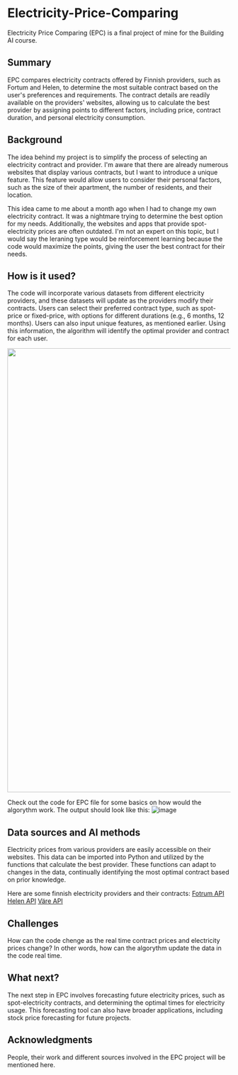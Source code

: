# Electricity-Price-Comparing

Electricity Price Comparing (EPC) is a final project of mine for the Building AI course. 

## Summary

EPC compares electricity contracts offered by Finnish providers, such as Fortum and Helen, to determine the most suitable contract based on the user's preferences and requirements. The contract details are readily available on the providers' websites, allowing us to calculate the best provider by assigning points to different factors, including price, contract duration, and personal electricity consumption. 

## Background

The idea behind my project is to simplify the process of selecting an electricity contract and provider. I'm aware that there are already numerous websites that display various contracts, but I want to introduce a unique feature. This feature would allow users to consider their personal factors, such as the size of their apartment, the number of residents, and their location.

This idea came to me about a month ago when I had to change my own electricity contract. It was a nightmare trying to determine the best option for my needs. Additionally, the websites and apps that provide spot-electricity prices are often outdated. I'm not an expert on this topic, but I would say the leraning type would be reinforcement  learning because the code would maximize the points, giving the user the best contract for their needs. 

## How is it used?

The code will incorporate various datasets from different electricity providers, and these datasets will update as the providers modify their contracts. Users can select their preferred contract type, such as spot-price or fixed-price, with options for different durations (e.g., 6 months, 12 months). Users can also input unique features, as mentioned earlier. Using this information, the algorithm will identify the optimal provider and contract for each user.

<img src="https://github.com/Agetso/Electricity-Price-Comparing/assets/149581762/3f3dc2f9-b3f5-41a4-abd9-b31f0bca2e3f" width="1000">

Check out the code for EPC file for some basics on how would the algorythm work. The output should look like this:
![image](https://github.com/Agetso/Electricity-Price-Comparing/assets/149581762/2e0a6407-0f74-41c5-bc3a-f1f511cccf20)


## Data sources and AI methods

Electricity prices from various providers are easily accessible on their websites. This data can be imported into Python and utilized by the functions that calculate the best provider. These functions can adapt to changes in the data, continually identifying the most optimal contract based on prior knowledge.

Here are some finnish electricity providers and their contracts:
[Fotrum API](https://www.fortum.fi/en/for-households/electricity/contracts)
[Helen API](https://www.helen.fi/en/electricity/electricity-products-and-prices)
[Väre API](https://vare.fi/sahkosopimus/)

## Challenges

How can the code chenge as the real time contract prices and electricity prices change? In other words, how can the algorythm update the data in the code real time. 

## What next?

The next step in EPC involves forecasting future electricity prices, such as spot-electricity contracts, and determining the optimal times for electricity usage. This forecasting tool can also have broader applications, including stock price forecasting for future projects.

## Acknowledgments

People, their work and different sources involved in the EPC project will be mentioned here.
